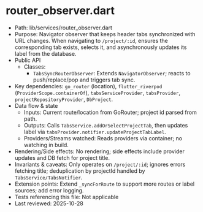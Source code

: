 # router_observer.dart

- Path: lib/services/router_observer.dart
- Purpose: Navigator observer that keeps header tabs synchronized with URL changes. When navigating to `/project/:id`, ensures the corresponding tab exists, selects it, and asynchronously updates its label from the database.
- Public API
  - Classes:
    - `TabsSyncRouterObserver`: Extends `NavigatorObserver`; reacts to push/replace/pop and triggers tab sync.
- Key dependencies: `go_router` (location), `flutter_riverpod` (`ProviderScope.containerOf`), `tabsServiceProvider`, `tabsProvider`, `projectRepositoryProvider`, `DbProject`.
- Data flow & state
  - Inputs: Current route/location from GoRouter; project id parsed from path.
  - Outputs: Calls `TabsService.addOrSelectProjectTab`, then updates label via `tabsProvider.notifier.updateProjectTabLabel`.
  - Providers/Streams watched: Reads providers via container; no watching in build.
- Rendering/Side effects: No rendering; side effects include provider updates and DB fetch for project title.
- Invariants & caveats: Only operates on `/project/:id`; ignores errors fetching title; deduplication by projectId handled by `TabsService/TabsNotifier`.
- Extension points: Extend `_syncForRoute` to support more routes or label sources; add error logging.
- Tests referencing this file: Not applicable
- Last reviewed: 2025-10-28
